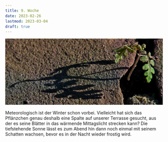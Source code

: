 ```yaml
---
title: 9. Woche
date: 2023-02-26
lastmod: 2023-03-04
draft: true
---
```


![](images/_DSF4190.jpg)

Meteorologisch ist der Winter schon vorbei. Vielleicht hat sich das 
Pflänzchen genau deshalb eine Spalte auf unserer Terrasse gesucht, 
aus der es seine Blätter in das wärmende Mittagslicht strecken kann? 
Die tiefstehende Sonne lässt es zum Abend hin dann noch einmal mit 
seinem Schatten wachsen, bevor es in der Nacht wieder frostig wird.   

